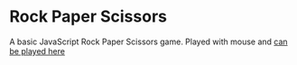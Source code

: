 # Rock Paper Scissors

A basic JavaScript Rock Paper Scissors game. Played with mouse and [can be played here](https://mmboyce.github.io/rock-paper-scissors)